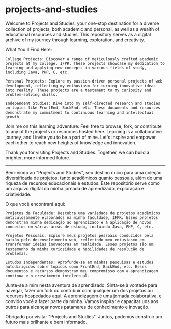 # projects-and-studies

Welcome to Projects and Studies, your one-stop destination for a diverse collection of projects, both academic and personal, as well as a wealth of educational resources and studies. 
This repository serves as a digital archive of my journey through learning, exploration, and creativity.

What You'll Find Here:

    College Projects: Discover a range of meticulously crafted academic projects at my college, IFPR. These projects showcase my dedication to learning and applying new concepts in various fields of study, including Java, PHP, C, etc.

    Personal Projects: Explore my passion-driven personal projects of web development, reflecting my enthusiasm for turning innovative ideas into reality. These projects are a testament to my curiosity and problem-solving skills.

    Independent Studies: Dive into my self-directed research and studies on topics like FrontEnd, BackEnd, etc. These documents and resources demonstrate my commitment to continuous learning and intellectual growth.

Join me on this learning adventure:
Feel free to browse, fork, or contribute to any of the projects or resources hosted here. Learning is a collaborative journey, and I invite you to be a part of mine. Let's inspire and empower each other to reach new heights of knowledge and innovation.

Thank you for visiting Projects and Studies. Together, we can build a brighter, more informed future.

------------------------------------------------------------------------------------------------------

Bem-vindo ao "Projects and Studies", seu destino único para uma coleção diversificada de projetos, tanto acadêmicos quanto pessoais, além de uma riqueza de recursos educacionais e estudos. Este repositório serve como um arquivo digital da minha jornada de aprendizado, exploração e criatividade.

O que você encontrará aqui:

    Projetos da Faculdade: Descubra uma variedade de projetos acadêmicos meticulosamente elaborados na minha faculdade, IFPR. Esses projetos demonstram minha dedicação ao aprendizado e à aplicação de novos conceitos em várias áreas de estudo, incluindo Java, PHP, C, etc.

    Projetos Pessoais: Explore meus projetos pessoais conduzidos pela paixão pelo desenvolvimento web, refletindo meu entusiasmo em transformar ideias inovadoras em realidade. Esses projetos são um testemunho da minha curiosidade e habilidades de resolução de problemas.

    Estudos Independentes: Aprofunde-se em minhas pesquisas e estudos autodirigidos sobre tópicos como FrontEnd, BackEnd, etc. Esses documentos e recursos demonstram meu compromisso com a aprendizagem contínua e o crescimento intelectual.

Junte-se a mim nesta aventura de aprendizado:
Sinta-se à vontade para navegar, fazer um fork ou contribuir com qualquer um dos projetos ou recursos hospedados aqui. A aprendizagem é uma jornada colaborativa, e convido você a fazer parte da minha. Vamos inspirar e capacitar uns aos outros para alcançar novos patamares de conhecimento e inovação.

Obrigado por visitar "Projects and Studies". Juntos, podemos construir um futuro mais brilhante e bem informado.
